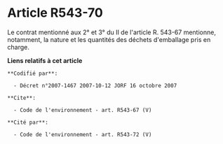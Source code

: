 # Article R543-70

Le contrat mentionné aux 2° et 3° du II de l'article R. 543-67 mentionne, notamment, la nature et les quantités des déchets
d'emballage pris en charge.

**Liens relatifs à cet article**

	**Codifié par**:

	  - Décret n°2007-1467 2007-10-12 JORF 16 octobre 2007

	**Cite**:

	  - Code de l'environnement - art. R543-67 (V)

	**Cité par**:

	  - Code de l'environnement - art. R543-72 (V)
